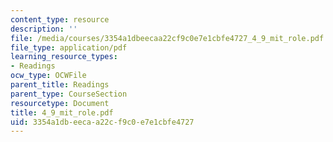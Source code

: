 ```yaml
---
content_type: resource
description: ''
file: /media/courses/3354a1dbeecaa22cf9c0e7e1cbfe4727_4_9_mit_role.pdf
file_type: application/pdf
learning_resource_types:
- Readings
ocw_type: OCWFile
parent_title: Readings
parent_type: CourseSection
resourcetype: Document
title: 4_9_mit_role.pdf
uid: 3354a1db-eeca-a22c-f9c0-e7e1cbfe4727
---
```

